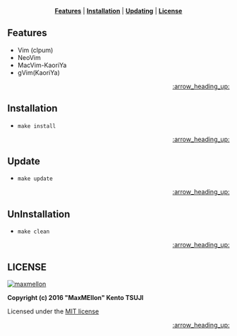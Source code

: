 <div name="top" />

<p align="center">
  <b><a href="#features">Features</a></b>
  |
  <b><a href="#installation">Installation</a></b>
  |
  <b><a href="#updating">Updating</a></b>
  |
  <b><a href="#license">License</a></b>
</p>

Features
---

  - Vim (clpum)
  - NeoVim
  - MacVim-KaoriYa
  - gVim(KaoriYa)

<p align="right"><a href="#top">:arrow_heading_up:</a></p>

Installation
---

  - `make install`

<p align="right"><a href="#top">:arrow_heading_up:</a></p>

Update
---

  - `make update`

<p align="right"><a href="#top">:arrow_heading_up:</a></p>

UnInstallation
---

  - `make clean`

<p align="right"><a href="#top">:arrow_heading_up:</a></p>

LICENSE
---

[![maxmellon](https://avatars1.githubusercontent.com/u/9594376?v=3&u=8fd5ebc98054f4945469deef085ef244f3999206&s=80)](https://twitter.com/mozi_kke)

**Copyright (c) 2016 "MaxMEllon" Kento TSUJI**

Licensed under the [MIT license](./LICENSE.txt)


<p align="right"><a href="#top">:arrow_heading_up:</a></p>
